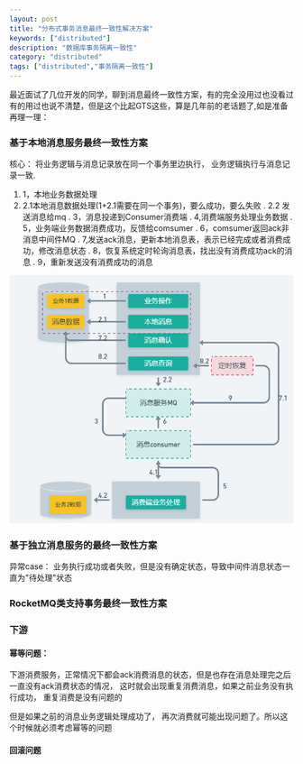 ```yaml
---
layout: post
title: "分布式事务消息最终一致性解决方案"
keywords: ["distributed"]
description: "数据库事务隔离一致性"
category: "distributed"
tags: ["distributed","事务隔离一致性"]
---
```


最近面试了几位开发的同学，聊到消息最终一致性方案，有的完全没用过也没看过有的用过也说不清楚，但是这个比起GTS这些，算是几年前的老话题了,如是准备再理一理：



###  基于本地消息服务最终一致性方案
核心： 将业务逻辑与消息记录放在同一个事务里边执行， 业务逻辑执行与消息记录一致.   
1. 1，本地业务数据处理
2. 2.1本地消息数据处理(1+2.1需要在同一个事务)，要么成功，要么失败
. 2.2 发送消息给mq
. 3，消息投递到Consumer消费端
. 4,消费端服务处理业务数据
. 5，业务端业务数据消费成功，反馈给comsumer
. 6，comsumer返回ack非消息中间件MQ
. 7,发送ack消息，更新本地消息表，表示已经完成或者消费成功，修改消息状态
. 8，恢复系统定时轮询消息表，找出没有消费成功ack的消息
. 9，重新发送没有消费成功的消息

![主要流程图](https://raw.githubusercontent.com/2pc/2pc.github.io/master/_posts/images/ts.png)

### 基于独立消息服务的最终一致性方案

异常case： 业务执行成功或者失败，但是没有确定状态，导致中间件消息状态一直为"待处理"状态

###  RocketMQ类支持事务最终一致性方案



### 下游
#### 幂等问题：
下游消费服务，正常情况下都会ack消费消息的状态，但是也存在消息处理完之后一直没有ack消费状态的情况， 这时就会出现重复消费消息，如果之前业务没有执行成功， 重复消费是没有问题的

但是如果之前的消息业务逻辑处理成功了， 再次消费就可能出现问题了。所以这个时候就必须考虑幂等的问题
#### 回滚问题

